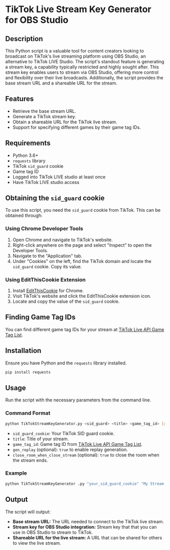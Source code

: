 # TikTok Live Stream Key Generator for OBS Studio

## Description
This Python script is a valuable tool for content creators looking to broadcast on TikTok's live streaming platform using OBS Studio, an alternative to TikTok LIVE Studio. The script's standout feature is generating a stream key, a capability typically restricted and highly sought after. This stream key enables users to stream via OBS Studio, offering more control and flexibility over their live broadcasts. Additionally, the script provides the base stream URL and a shareable URL for the stream.

## Features
- Retrieve the base stream URL.
- Generate a TikTok stream key.
- Obtain a shareable URL for the TikTok live stream.
- Support for specifying different games by their game tag IDs.

## Requirements
- Python 3.6+
- `requests` library
- TikTok `sid_guard` cookie
- Game tag ID
- Logged into TikTok LIVE studio at least once
- Have TikTok LIVE studio access

## Obtaining the `sid_guard` cookie
To use this script, you need the `sid_guard` cookie from TikTok. This can be obtained through:

### Using Chrome Developer Tools
1. Open Chrome and navigate to TikTok's website.
2. Right-click anywhere on the page and select "Inspect" to open the Developer Tools.
3. Navigate to the "Application" tab.
4. Under "Cookies" on the left, find the TikTok domain and locate the `sid_guard` cookie. Copy its value.

### Using EditThisCookie Extension
1. Install [EditThisCookie](https://chromewebstore.google.com/detail/editthiscookie/fngmhnnpilhplaeedifhccceomclgfbg) for Chrome.
2. Visit TikTok's website and click the EditThisCookie extension icon.
3. Locate and copy the value of the `sid_guard` cookie.

## Finding Game Tag IDs
You can find different game tag IDs for your stream at [TikTok Live API Game Tag List](https://webcast16-normal-c-useast2a.tiktokv.com/webcast/room/hashtag/list/).

## Installation
Ensure you have Python and the `requests` library installed.

```bash
pip install requests
```

## Usage
Run the script with the necessary parameters from the command line.

### Command Format
```bash
python TikTokStreamKeyGenerator.py <sid_guard> <title> <game_tag_id> [gen_replay] [close_room_when_close_stream]
```

- `sid_guard_cookie`: Your TikTok SID guard cookie.
- `title`: Title of your stream.
- `game_tag_id`: Game tag ID from [TikTok Live API Game Tag List](https://webcast16-normal-c-useast2a.tiktokv.com/webcast/room/hashtag/list/).
- `gen_replay` (optional): `true` to enable replay generation.
- `close_room_when_close_stream` (optional): `true` to close the room when the stream ends.

### Example

```bash
python TikTokStreamKeyGenerator .py "your_sid_guard_cookie" "My Stream Title" "12345" true false
```
## Output

The script will output:
- **Base stream URL:** The URL needed to connect to the TikTok live stream.
- **Stream key for OBS Studio integration:** Stream key that that you can use in OBS Studio to stream to TikTok.
- **Shareable URL for the live stream:** A URL that can be shared for others to view the live stream.

